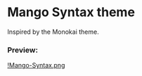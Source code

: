 # Mango Syntax theme

Inspired by the Monokai theme.

### Preview:
[!Mango-Syntax.png](https://raw.githubusercontent.com/Dubstepper/mango-syntax/master/Mango-Syntax.png)

